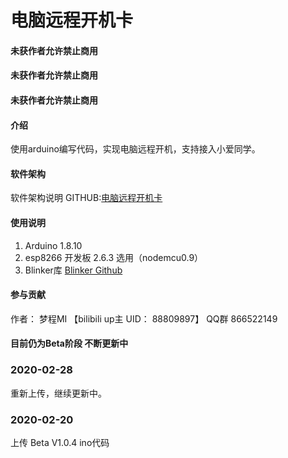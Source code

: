 # 电脑远程开机卡

#### 未获作者允许禁止商用
#### 未获作者允许禁止商用
#### 未获作者允许禁止商用

#### 介绍
使用arduino编写代码，实现电脑远程开机，支持接入小爱同学。

#### 软件架构
软件架构说明
GITHUB:[电脑远程开机卡](https://github.com/dreamcmi/computer_remote_power_on_card)

#### 使用说明

1.  Arduino 1.8.10
2.  esp8266 开发板 2.6.3 选用（nodemcu0.9）
3.  Blinker库 [Blinker Github](https://github.com/blinker-iot/blinker-library)

#### 参与贡献

作者：
梦程MI 【bilibili up主 UID： 88809897】
QQ群 866522149

#### 目前仍为Beta阶段 不断更新中

### 2020-02-28
重新上传，继续更新中。

### 2020-02-20
上传 Beta V1.0.4 ino代码

